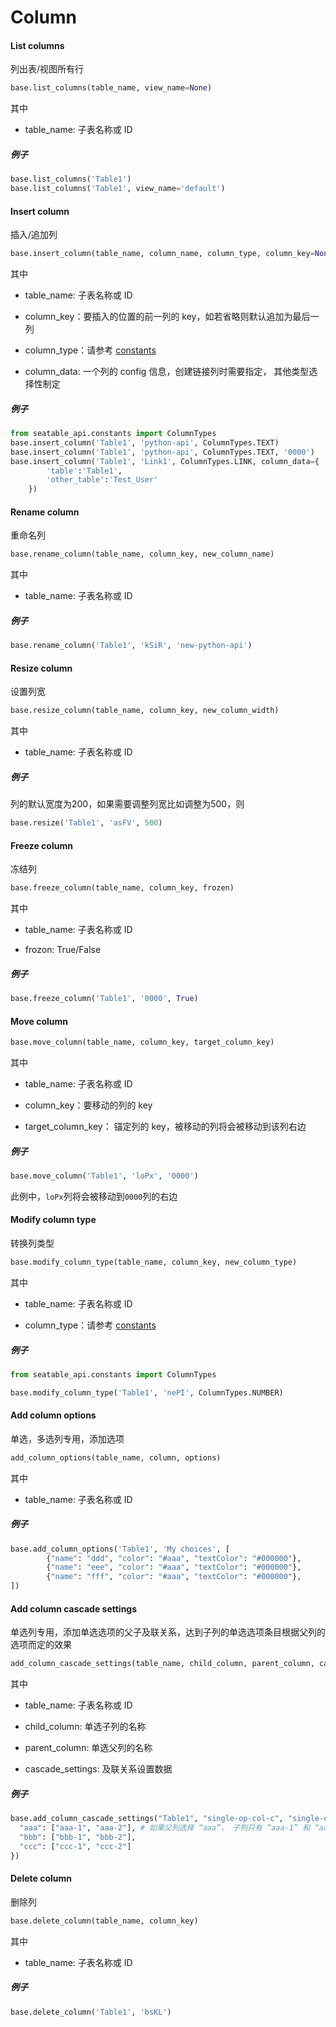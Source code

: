 # Column

#### List columns

列出表/视图所有行

```python
base.list_columns(table_name, view_name=None)
```

其中

* table_name: 子表名称或 ID

##### 例子

```python
base.list_columns('Table1')
base.list_columns('Table1', view_name='default')
```

#### Insert column

插入/追加列

```python
base.insert_column(table_name, column_name, column_type, column_key=None, column_data=None)
```

其中

* table_name: 子表名称或 ID

* column_key：要插入的位置的前一列的 key，如若省略则默认追加为最后一列
* column_type：请参考 [constants](../constants)
* column_data: 一个列的 config 信息，创建链接列时需要指定， 其他类型选择性制定

##### 例子

```python
from seatable_api.constants import ColumnTypes
base.insert_column('Table1', 'python-api', ColumnTypes.TEXT)
base.insert_column('Table1', 'python-api', ColumnTypes.TEXT, '0000')
base.insert_column('Table1', 'Link1', ColumnTypes.LINK, column_data={
        'table':'Table1',
        'other_table':'Test_User'
    })
```

#### Rename column

重命名列

```python
base.rename_column(table_name, column_key, new_column_name)
```

其中

* table_name: 子表名称或 ID

##### 例子

```python
base.rename_column('Table1', 'kSiR', 'new-python-api')
```

#### Resize column

设置列宽

```python
base.resize_column(table_name, column_key, new_column_width)
```

其中

* table_name: 子表名称或 ID

##### 例子

列的默认宽度为200，如果需要调整列宽比如调整为500，则

```python
base.resize('Table1', 'asFV', 500)
```

#### Freeze column

冻结列

```python
base.freeze_column(table_name, column_key, frozen)
```

其中

* table_name: 子表名称或 ID

* frozon: True/False

##### 例子

```python
base.freeze_column('Table1', '0000', True)
```

#### Move column

```python
base.move_column(table_name, column_key, target_column_key)
```

其中

* table_name: 子表名称或 ID

* column_key：要移动的列的 key

* target_column_key： 锚定列的 key，被移动的列将会被移动到该列右边

##### 例子

```python
base.move_column('Table1', 'loPx', '0000')
```

此例中，`loPx`列将会被移动到`0000`列的右边

#### Modify column type

转换列类型

```python
base.modify_column_type(table_name, column_key, new_column_type)
```

其中

* table_name: 子表名称或 ID

* column_type：请参考 [constants](../constants)

##### 例子

```python
from seatable_api.constants import ColumnTypes

base.modify_column_type('Table1', 'nePI', ColumnTypes.NUMBER)
```

#### Add column options

单选，多选列专用，添加选项

```python
add_column_options(table_name, column, options)
```

其中

* table_name: 子表名称或 ID

##### 例子

```python
base.add_column_options('Table1', 'My choices', [
        {"name": "ddd", "color": "#aaa", "textColor": "#000000"},
        {"name": "eee", "color": "#aaa", "textColor": "#000000"},
        {"name": "fff", "color": "#aaa", "textColor": "#000000"},
])
```

#### Add column cascade settings

单选列专用，添加单选选项的父子及联关系，达到子列的单选选项条目根据父列的选项而定的效果

```python
add_column_cascade_settings(table_name, child_column, parent_column, cascade_settings)
```

其中

* table_name: 子表名称或 ID

* child_column: 单选子列的名称
* parent_column: 单选父列的名称
* cascade_settings: 及联关系设置数据

##### 例子

```python
base.add_column_cascade_settings("Table1", "single-op-col-c", "single-op-col", {
  "aaa": ["aaa-1", "aaa-2"], # 如果父列选择 “aaa”， 子列只有 “aaa-1” 和 “aaa-2” 可选 
  "bbb": ["bbb-1", "bbb-2"],
  "ccc": ["ccc-1", "ccc-2"]
})
```

#### Delete column

删除列

```python
base.delete_column(table_name, column_key)
```

其中

* table_name: 子表名称或 ID

##### 例子

```python
base.delete_column('Table1', 'bsKL')
```


